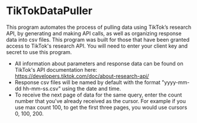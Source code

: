 # TikTokDataPuller
This program automates the process of pulling data using TikTok’s research API, by generating and making API calls, as well as organizing response data into csv files. This program was built for those that have been granted access to TikTok's research API. You will need to enter your client key and secret to use this program.
- All information about parameters and response data can be found on TikTok's API documentation here: https://developers.tiktok.com/doc/about-research-api/
- Response csv files will be named by default with the format "yyyy-mm-dd hh-mm-ss.csv" using the date and time.
- To receive the next page of data for the same query, enter the count number that you've already received as the cursor. For example if you use max count 100, to get the first three pages, you would use cursors 0, 100, 200.
